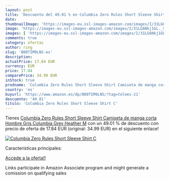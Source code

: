 ```yaml
---
layout: post
title: 'Descuento del 49.01 % en Columbia Zero Rules Short Sleeve Shirt C'
date: 
thumbnailImage: 'https://images-eu.ssl-images-amazon.com/images/I/31LG6Nkj1GL._SL200_.jpg'
image: 'https://images-eu.ssl-images-amazon.com/images/I/31LG6Nkj1GL._SL200_.jpg'
images: [ 'https://images-eu.ssl-images-amazon.com/images/I/31LG6Nkj1GL._SL200_.jpg' ]
comments: true
category: ofertas
author: ring
slug: 'B00TIM9LNS-es'
description:
actualPrice: 17.84 EUR
currency: EUR
price: 17.84
comparePrice: 34.99 EUR
inStock: true
prodname: 'Columbia Zero Rules Short Sleeve Shirt Camiseta de manga corta  Hombre  Gris  Columbia Grey Heather   M'
country: 'es'
buyurl: 'https://www.amazon.es/dp/B00TIM9LNS/?tag=tolees-21'
descuento: '49.01'
titulo: 'Columbia Zero Rules Short Sleeve Shirt C'
---
```


Tienes [Columbia Zero Rules Short Sleeve Shirt Camiseta de manga corta  Hombre  Gris  Columbia Grey Heather   M](https://www.amazon.es/dp/B00TIM9LNS/?tag=tolees-21) con un 49.01 % de descuento con precio de oferta de 17.84 EUR (original: 34.99 EUR) en el siguiente enlace!

[![Columbia Zero Rules Short Sleeve Shirt C](https://images-eu.ssl-images-amazon.com/images/I/31LG6Nkj1GL._SL200_.jpg)](https://www.amazon.es/dp/B00TIM9LNS/?tag=tolees-21)

Características principales:


[Accede a la oferta!!](https://www.amazon.es/dp/B00TIM9LNS/?tag=tolees-21)

Links participate in Amazon Associate program and might generate a comission on qualifying sales


